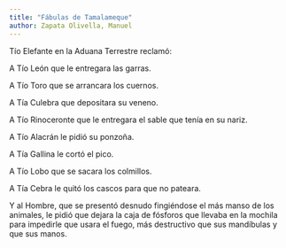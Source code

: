 ```yaml
---
title: "Fábulas de Tamalameque"
author: Zapata Olivella, Manuel
---
```

<div data-schema-version="8"><p>Tío Elefante en la Aduana Terrestre reclamó:</p> <p>A Tío León que le entregara las garras. </p> <p>A Tío Toro que se arrancara los cuernos. </p> <p>A Tía Culebra que depositara su veneno. </p> <p>A Tío Rinoceronte que le entregara el sable que tenía en su nariz.</p> <p> A Tío Alacrán le pidió su ponzoña. </p> <p>A Tía Gallina le cortó el pico. </p> <p>A Tío Lobo que se sacara los colmillos. </p> <p>A Tía Cebra le quitó los cascos para que no pateara.</p> <p>Y al Hombre, que se presentó desnudo fingiéndose el más manso de los animales, le pidió que dejara la caja de fósforos que llevaba en la mochila para impedirle que usara el fuego, más destructivo que sus mandíbulas y que sus manos.</p> </div>